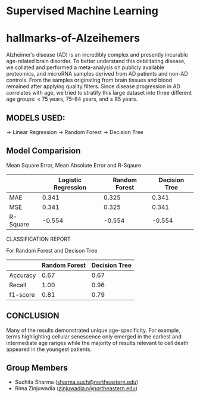 # Supervised Machine Learning
# hallmarks-of-Alzeihemers

Alzheimer’s disease (AD) is an incredibly complex and presently incurable age-related brain disorder. To better understand this debilitating disease, we collated and performed a meta-analysis on publicly available proteomics, and microRNA samples derived from AD patients and non-AD controls. From the samples originating from brain tissues and blood remained after applying quality filters. Since disease progression in AD correlates with age, we tried to stratify this large dataset into three different age groups: < 75 years, 75–84 years, and ≥ 85 years.

## MODELS USED:
-> Linear Regression
-> Random Forest
-> Decision Tree

## Model Comparision
Mean Square Error, Mean Absolute Error and R-Sqaure

|          |  Logistic Regression |   Random Forest   |  Decision Tree   |
|----------|----------------------|-------------------|------------------|
| MAE      |      0.341           |     0.325         |   0.341          |
| MSE      |      0.341           |     0.325         |   0.341          |
| R-Square |     -0.554           |    -0.554         |  -0.554          |

CLASSIFICATION REPORT

For Random Forest and Decison Tree

|          |  Random Forest |  Decision Tree |
|----------|----------------|----------------|
| Accuracy |    0.67        |    0.67        |
| Recall   |    1.00        |    0.96        |
| f1-score |    0.81        |    0.79        |



## CONCLUSION
Many of the results demonstrated unique age-specificity. For example, terms highlighting cellular senescence only emerged in the earliest and intermediate age ranges while the majority of results relevant to cell death appeared in the youngest patients.

## Group Members
- Suchita Sharma (sharma.such@northeastern.edu)
- Rima Zinjuwadia (zinjuwadia.r@northeastern.edu)
